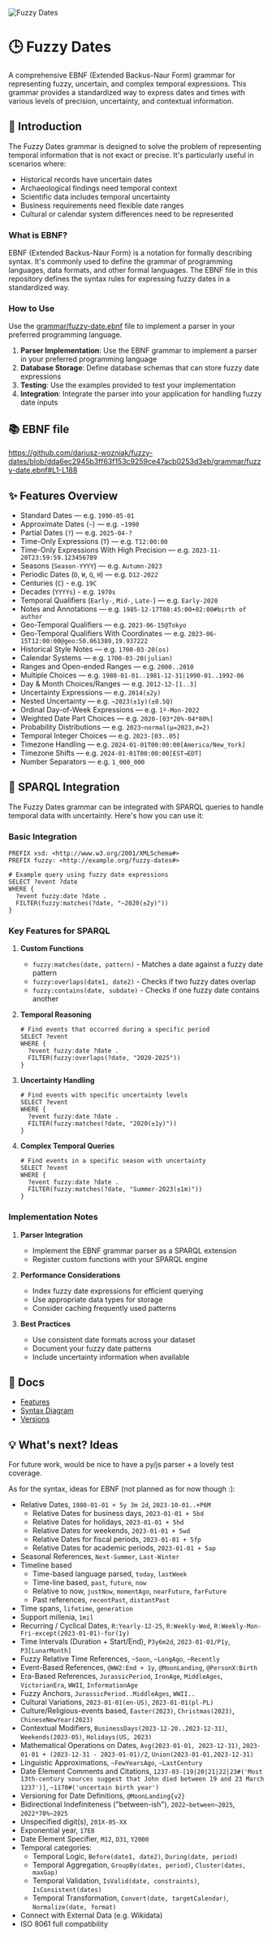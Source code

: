 ![Fuzzy Dates](docs/fuzzy-dates.png)

# 🕒 Fuzzy Dates

A comprehensive EBNF (Extended Backus-Naur Form) grammar for representing fuzzy, uncertain, and complex temporal expressions. This grammar provides a standardized way to express dates and times with various levels of precision, uncertainty, and contextual information.

## 📝 Introduction

The Fuzzy Dates grammar is designed to solve the problem of representing temporal information that is not exact or precise. It's particularly useful in scenarios where:

* Historical records have uncertain dates
* Archaeological findings need temporal context
* Scientific data includes temporal uncertainty
* Business requirements need flexible date ranges
* Cultural or calendar system differences need to be represented

### What is EBNF?

EBNF (Extended Backus-Naur Form) is a notation for formally describing syntax. It's commonly used to define the grammar of programming languages, data formats, and other formal languages. The EBNF file in this repository defines the syntax rules for expressing fuzzy dates in a standardized way.

### How to Use

Use the [grammar/fuzzy-date.ebnf](grammar/fuzzy-date.ebnf) file to implement a parser in your preferred programming language.

1. **Parser Implementation**: Use the EBNF grammar to implement a parser in your preferred programming language
2. **Database Storage**: Define database schemas that can store fuzzy date expressions
3. **Testing**: Use the examples provided to test your implementation
4. **Integration**: Integrate the parser into your application for handling fuzzy date inputs

## 📚 EBNF file

https://github.com/dariusz-wozniak/fuzzy-dates/blob/dda6ec2945b3ff63f153c9259ce47acb0253d3eb/grammar/fuzzy-date.ebnf#L1-L188

## ✨ Features Overview

* Standard Dates — e.g. `1990-05-01`
* Approximate Dates (`~`) — e.g. `~1990`
* Partial Dates (`?`) — e.g. `2025-04-?`
* Time-Only Expressions (`T`) — e.g. `T12:00:00`
* Time-Only Expressions With High Precision — e.g. `2023-11-20T23:59:59.123456789`
* Seasons (`Season-YYYY`) — e.g. `Autumn-2023`
* Periodic Dates (`D`, `W`, `Q`, `H`) — e.g. `D12-2022`
* Centuries (`C`) - e.g. `19C`
* Decades (`YYYYs`) - e.g. `1970s`
* Temporal Qualifiers (`Early-`, `Mid-`, `Late-`) — e.g. `Early-2020`
* Notes and Annotations — e.g. `1985-12-17T08:45:00+02:00#birth of author`
* Geo-Temporal Qualifiers — e.g. `2023-06-15@Tokyo`
* Geo-Temporal Qualifiers With Coordinates — e.g. `2023-06-15T12:00:00@geo:50.061389,19.937222`
* Historical Style Notes — e.g. `1700-03-20(os)`
* Calendar Systems — e.g. `1700-03-20(julian)`
* Ranges and Open-ended Ranges — e.g. `2000..2010`
* Multiple Choices — e.g. `1980-01-01..1981-12-31|1990-01..1992-06`
* Day & Month Choices/Ranges — e.g. `2012-12-[1..3]`
* Uncertainty Expressions — e.g. `2014(±2y)`
* Nested Uncertainty — e.g. `~2023(±1y)(±0.5Q)`
* Ordinal Day-of-Week Expressions — e.g. `1º-Mon-2022`
* Weighted Date Part Choices — e.g. `2020-[03*20%-04*80%]`
* Probability Distributions — e.g. `2023~normal(μ=2023,σ=2)`
* Temporal Integer Choices — e.g. `2023-[03..05]`
* Timezone Handling — e.g. `2024-01-01T00:00:00[America/New_York]`
* Timezone Shifts — e.g. `2024-01-01T00:00:00[EST→EDT]`
* Number Separators — e.g. `1_000_000`

## 🔄 SPARQL Integration

The Fuzzy Dates grammar can be integrated with SPARQL queries to handle temporal data with uncertainty. Here's how you can use it:

### Basic Integration

```sparql
PREFIX xsd: <http://www.w3.org/2001/XMLSchema#>
PREFIX fuzzy: <http://example.org/fuzzy-dates#>

# Example query using fuzzy date expressions
SELECT ?event ?date
WHERE {
  ?event fuzzy:date ?date .
  FILTER(fuzzy:matches(?date, "~2020(±2y)"))
}
```

### Key Features for SPARQL

1. **Custom Functions**
   - `fuzzy:matches(date, pattern)` - Matches a date against a fuzzy date pattern
   - `fuzzy:overlaps(date1, date2)` - Checks if two fuzzy dates overlap
   - `fuzzy:contains(date, subdate)` - Checks if one fuzzy date contains another

2. **Temporal Reasoning**
   ```sparql
   # Find events that occurred during a specific period
   SELECT ?event
   WHERE {
     ?event fuzzy:date ?date .
     FILTER(fuzzy:overlaps(?date, "2020-2025"))
   }
   ```

3. **Uncertainty Handling**
   ```sparql
   # Find events with specific uncertainty levels
   SELECT ?event
   WHERE {
     ?event fuzzy:date ?date .
     FILTER(fuzzy:matches(?date, "2020(±1y)"))
   }
   ```

4. **Complex Temporal Queries**
   ```sparql
   # Find events in a specific season with uncertainty
   SELECT ?event
   WHERE {
     ?event fuzzy:date ?date .
     FILTER(fuzzy:matches(?date, "Summer-2023(±1m)"))
   }
   ```

### Implementation Notes

1. **Parser Integration**
   - Implement the EBNF grammar parser as a SPARQL extension
   - Register custom functions with your SPARQL engine

2. **Performance Considerations**
   - Index fuzzy date expressions for efficient querying
   - Use appropriate data types for storage
   - Consider caching frequently used patterns

3. **Best Practices**
   - Use consistent date formats across your dataset
   - Document your fuzzy date patterns
   - Include uncertainty information when available

## 📃 Docs

* [Features](docs/features.md)
* [Syntax Diagram](docs/diagram.md)
* [Versions](docs/versions.md)

## 💡 What's next? Ideas

For future work, would be nice to have a py/js parser + a lovely test coverage.

As for the syntax, ideas for EBNF (not planned as for now though :):

* Relative Dates, `1980-01-01 + 5y 3m 2d`, `2023-10-01..+P6M`
    * Relative Dates for business days, `2023-01-01 + 5bd`
    * Relative Dates for holidays, `2023-01-01 + 5hd`
    * Relative Dates for weekends, `2023-01-01 + 5wd`
    * Relative Dates for fiscal periods, `2023-01-01 + 5fp`
    * Relative Dates for academic periods, `2023-01-01 + 5ap`
* Seasonal References, `Next-Summer`, `Last-Winter`
* Timeline based
    * Time-based language parsed, `today`, `lastWeek`
    * Time-line based, `past`, `future`, `now`
    * Relative to now, `justNow`, `momentAgo`, `nearFuture`, `farFuture`
    * Past references, `recentPast`, `distantPast`
* Time spans, `lifetime`, `generation`
* Support millenia, `1mil`
* Recurring / Cyclical Dates, `R:Yearly-12-25`, `R:Weekly-Wed`, `R:Weekly-Mon-Fri-except(2023-01-01)-for(1y)`
* Time Intervals (Duration + Start/End), `P3y6m2d`, `2023-01-01/P1y`, `P3[LunarMonth]`
* Fuzzy Relative Time References, `~Soon`, `~LongAgo`, `~Recently`
* Event-Based References, `@WW2:End + 1y`, `@MoonLanding`, `@PersonX:Birth`
* Era-Based References, `JurassicPeriod`, `IronAge`, `MiddleAges`, `VictorianEra`, `WWII`, `InformationAge`
* Fuzzy Anchors, `JurassicPeriod..MiddleAges`, `WWII..`
* Cultural Variations, `2023-01-01(en-US)`, `2023-01-01(pl-PL)`
* Culture/Religious-events based, `Easter(2023)`, `Christmas(2023)`, `ChineseNewYear(2023)`
* Contextual Modifiers, `BusinessDays(2023-12-20..2023-12-31)`, `Weekends(2023-05)`, `Holidays(US, 2023)`
* Mathematical Operations on Dates, `Avg(2023-01-01, 2023-12-31)`, `2023-01-01 + (2023-12-31 - 2023-01-01)/2`, `Union(2023-01-01,2023-12-31)`
* Linguistic Approximations, `~FewYearsAgo`, `~LastCentury`
* Date Element Comments and Citations, `1237-03-[19|20|21|22|23#('Most 13th-century sources suggest that John died between 19 and 23 March 1237')]`, `~1170#('uncertain birth year')`
* Versioning for Date Definitions, `@MoonLanding{v2}`
* Bidirectional Indefiniteness ("between-ish"), `2022~between~2025`, `2022*70%~2025`
* Unspecified digit(s), `201X-05-XX`
* Exponential year, `17E8`
* Date Element Specifier, `M12`, `D31`, `Y2000`
* Temporal categories:
    * Temporal Logic, `Before(date1, date2)`, `During(date, period)`
    * Temporal Aggregation, `GroupBy(dates, period)`, `Cluster(dates, maxGap)`
    * Temporal Validation, `IsValid(date, constraints)`, `IsConsistent(dates)`
    * Temporal Transformation, `Convert(date, targetCalendar)`, `Normalize(date, format)`
* Connect with External Data (e.g. Wikidata)
* ISO 8061 full compatibility
